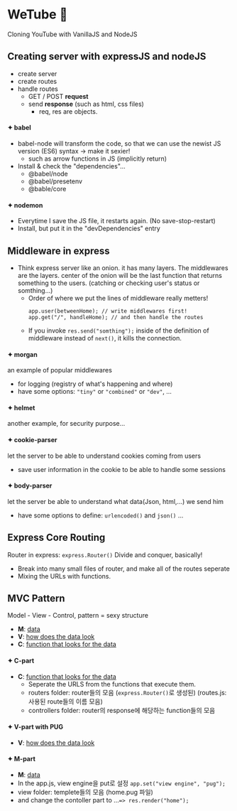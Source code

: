 # WeTube 🌱

Cloning YouTube with VanillaJS and NodeJS

## Creating server with expressJS and nodeJS
- create server
- create routes
- handle routes 
  - GET / POST **request**
  - send **response** (such as html, css files)
    + req, res are objects.

#### ✦ babel
- babel-node will transform the code, so that we can use the newist JS version (ES6) syntax -> make it sexier!
  - such as arrow functions in JS (implicitly return)
- Install & check the "dependencies"...
  - @babel/node
  - @babel/presetenv
  - @bable/core

#### ✦ nodemon
- Everytime I save the JS file, it restarts again. (No save-stop-restart)
- Install, but put it in the "devDependencies" entry

## Middleware in express
- Think express server like an onion. it has many layers. The middlewares are the layers. center of the onion will be the last function that returns something to the users. (catching or checking user's status or somthing...)
  - Order of where we put the lines of middleware really metters!
    ```
    app.user(betweenHome); // write middlewares first!
    app.get("/", handleHome); // and then handle the routes
    ```
  - If you invoke `res.send("somthing");` inside of the definition of middleware instead of `next()`, it kills the connection.
#### ✦ morgan 
an example of popular middlewares
- for logging (registry of what's happening and where)
- have some options: `"tiny"` or `"combined"` or `"dev"`, ...
#### ✦ helmet
another example, for security purpose... 
#### ✦ cookie-parser
let the server to be able to understand cookies coming from users
- save user information in the cookie to be able to handle some sessions
#### ✦ body-parser
let the server be able to understand what data(Json, html,...) we send him 
- have some options to define: `urlencoded()` and `json()` ...

## Express Core Routing
Router in express: `express.Router()`
Divide and conquer, basically!
- Break into many small files of router, and make all of the routes seperate
- Mixing the URLs with functions.

## MVC Pattern
Model - View - Control, pattern = sexy structure
- **M**: <u>data</u>
- **V**: <u>how does the data look</u>
- **C**: <u>function that looks for the data</u>

#### ✦ C-part
- **C**: <u>function that looks for the data</u>
  - Seperate the URLS from the functions that execute them.
  - routers folder: router들의 모음 (`express.Router()`로 생성된) (routes.js: 사용된 route들의 이름 모음)
  - controllers folder: router의 response에 해당하는 function들의 모음

#### ✦ V-part with PUG 
- **V**: <u>how does the data look</u>

#### ✦ M-part
- **M**: <u>data</u>
- In the app.js, view engine을 put로 설정
```app.set("view engine", "pug");```
- view folder: templete들의 모음 (home.pug 파일)
- and change the contoller part to ...`=> res.render("home");`